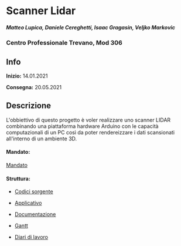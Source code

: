 # Scanner Lidar
##### Matteo Lupica, Daniele Cereghetti, Isaac Gragasin, Veljko Markovic
### Centro Professionale Trevano, Mod 306
## Info
**Inizio:** 14.01.2021

**Consegna:** 20.05.2021

## Descrizione
L'obbiettivo di questo progetto è voler realizzare uno scanner LIDAR combinando una piattaforma hardware Arduino con le 
capacità computazionali di un PC così da poter rendereizzare i dati scansionati all'interno di un ambiente 3D.

#### Mandato:
[Mandato](/QdC_SecondoSemestre(GP)_ScannerLidar.docx) 

#### Struttura:
- [Codici sorgente](Source_Code/)

- [Applicativo](Applicativi)

- [Documentazione](Documentazione/)

- [Gantt](Pianificazione/)

- [Diari di lavoro](Diario)
